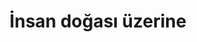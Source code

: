 ---
layout: posts_by_category
categories: insan doğası
title: İnsan doğası üzerine
permalink: /category/insanDogasi
---